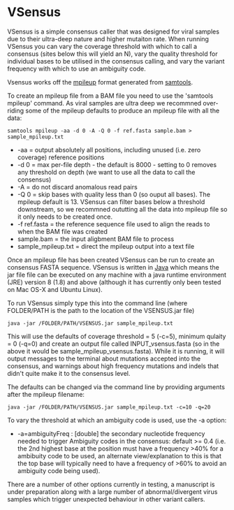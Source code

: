 # VSensus
VSensus is a simple consensus caller that was designed for viral samples due to their ultra-deep nature and higher mutaiton rate. When running VSensus you can vary the coverage threshold with which to call a consensus (sites below this will yield an N), vary the quality threshold for individual bases to be utilised in the consensus calling, and vary the variant frequency with which to use an ambiguity code.

Vsensus works off the [mpileup](http://www.htslib.org/doc/samtools-mpileup.html) format generated from [samtools](https://samtools.github.io).

To create an mpileup file from a BAM file you need to use the 'samtools mpileup' command. As viral samples are ultra deep we recommned over-riding some of the mpileup defaults to produce an mpileup file with all the data:

```
samtools mpileup -aa -d 0 -A -Q 0 -f ref.fasta sample.bam > sample_mpileup.txt
```

* -aa = output absolutely all positions, including unused (i.e. zero coverage) reference positions
* -d 0 = max per-file depth - the default is 8000 - setting to 0 removes any threshold on depth (we want to use all the data to call the consensus)
* -A = do not discard anomalous read pairs
* -Q 0 = skip bases with quality less than 0 (so ouput all bases). The mpileup default is 13. VSensus can filter bases below a threshold downstream, so we recommned oututting all the data into mpileup file so it only needs to be created once.
* -f ref.fasta = the reference sequence file used to align the reads to when the BAM file was created
* sample.bam = the input aligbment BAM file to process
* sample_mpileup.txt = direct the mpileup output into a text file

Once an mpileup file has been created VSensus can be run to create an consensus FASTA sequence. VSensus is written in [Java](https://www.java.com/en/) which means the jar file file can be executed on any machine with a java runtime environment (JRE) version 8 (1.8) and above (although it has currently only been tested on Mac OS-X and Ubuntu Linux).

To run VSensus simply type this into the command line (where FOLDER/PATH is the path to the location of the VSENSUS.jar file)

```
java -jar /FOLDER/PATH/VSENSUS.jar sample_mpileup.txt
```

This will use the defaults of coverage threshold = 5 (-c=5), minimum qulaity = 0 (-q=0) and create an output file called INPUT_vsensus.fasta (so in the above it would be sample_mpileup_vsensus.fasta). While it is running, it will output messages to the terminal about mutations accepted into the consensus, and warnings about high frequency mutations and indels that didn't quite make it to the consensus level.

The defaults can be changed via the command line by providing arguments after the mpileup filename:

```
java -jar /FOLDER/PATH/VSENSUS.jar sample_mpileup.txt -c=10 -q=20
```

To vary the threshold at which an ambiguity code is used, use the -a option:
* -a=ambiguityFreq : [double] the secondary nucleotide frequency needed to trigger Ambiguity codes in the consensus: default >= 0.4 (i.e. the 2nd highest base at the position must have a frequency >40% for a ambibuity code to be used, an alternate view/explanation to this is that the top base will typically need to have a frequency of >60% to avoid an ambiguity code being used).

There are a number of other options currently in testing, a manuscript is under preparation along with a large number of abnormal/divergent virus samples which trigger unexpected behaviour in other variant callers.


